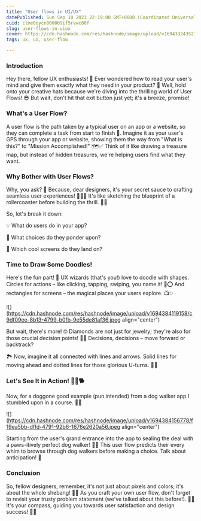 ```yaml
---
title: "User flows in UI/UX"
datePublished: Sun Sep 10 2023 22:19:08 GMT+0000 (Coordinated Universal Time)
cuid: clme0oycn000009if5rvwc00f
slug: user-flows-in-uiux
cover: https://cdn.hashnode.com/res/hashnode/image/upload/v1694332435273/f11d54bb-5446-47f8-bff3-835792eb6e83.jpeg
tags: ux, ui, user-flow

---
```


### Introduction

Hey there, fellow UX enthusiasts! 👋 Ever wondered how to read your user's mind and give them exactly what they need in your product? 🤔 Well, hold onto your creative hats because we're diving into the thrilling world of User Flows! 😎 But wait, don't hit that exit button just yet; it's a breeze, promise!

### What's a User Flow?

A user flow is the path taken by a typical user on an app or a website, so they can complete a task from start to finish 🏁. Imagine it as your user's GPS through your app or website, showing them the way from "What is this?" to "Mission Accomplished!" 🗺️✅ Think of it like drawing a treasure map, but instead of hidden treasures, we're helping users find what they want.

### Why Bother with User Flows?

Why, you ask? 🤨 Because, dear designers, it's your secret sauce to crafting seamless user experiences! 🍔👨‍🍳 It's like sketching the blueprint of a rollercoaster before building the thrill. 🎢🌟

So, let's break it down:

💡 What do users do in your app?

💭 What choices do they ponder upon?

📱 Which cool screens do they land on?

### Time to Draw Some Doodles!

Here's the fun part! 🎨 UX wizards (that's you!) love to doodle with shapes. Circles for actions – like clicking, tapping, swiping, you name it! 🔄⭕ And rectangles for screens – the magical places your users explore. 📺✨

![](https://cdn.hashnode.com/res/hashnode/image/upload/v1694384119158/c9df09ee-8b13-4799-b0fb-9e55de81af36.jpeg align="center")

But wait, there's more! 🤓 Diamonds are not just for jewelry; they're also for those crucial decision points! 💎🤔 Decisions, decisions – move forward or backtrack?

🏞️ Now, imagine it all connected with lines and arrows. Solid lines for moving ahead and dotted lines for those glorious U-turns. 🏁🚗

### Let's See It in Action! 🚶‍♂️🐕

Now, for a doggone good example (pun intended) from a dog walker app I stumbled upon in a course. 🐾📱

![](https://cdn.hashnode.com/res/hashnode/image/upload/v1694384156778/f19ea5bb-dffd-4791-92b6-1676e2620a56.jpeg align="center")

Starting from the user's grand entrance into the app to sealing the deal with a paws-itively perfect dog walker! 🐶🏡 This user flow predicts their every whim to browse through dog walkers before making a choice. Talk about anticipation! 🤩

### Conclusion

So, fellow designers, remember, it's not just about pixels and colors; it's about the whole shebang! 🌈✨ As you craft your own user flow, don't forget to revisit your trusty problem statement (we've talked about this before!). 📜💡 It's your compass, guiding you towards user satisfaction and design success! 🎉🌟